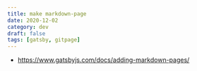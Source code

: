 ```yaml
---
title: make markdown-page
date: 2020-12-02
category: dev
draft: false
tags: [gatsby, gitpage]
---
```



- https://www.gatsbyjs.com/docs/adding-markdown-pages/
